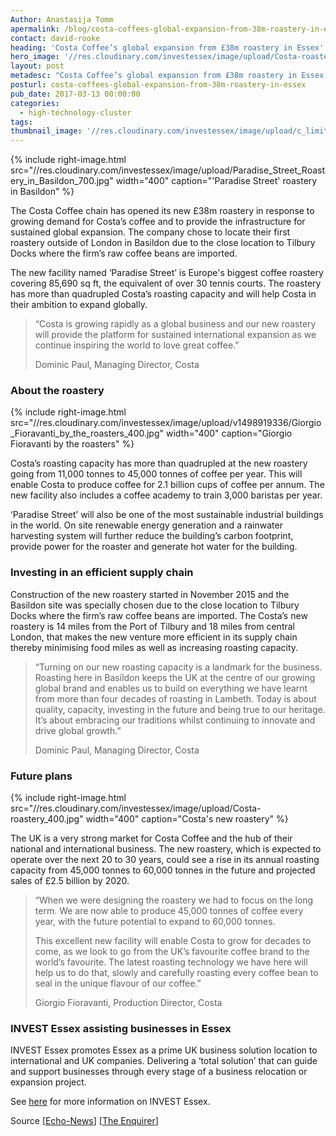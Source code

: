 ```yaml
---
Author: Anastasija Tomm
apermalink: /blog/costa-coffees-global-expansion-from-38m-roastery-in-essex
contact: david-rooke
heading: 'Costa Coffee’s global expansion from £38m roastery in Essex'
hero_image: '//res.cloudinary.com/investessex/image/upload/Costa-roastery_1140.jpg'
layout: post
metadesc: "Costa Coffee’s global expansion from £38m roastery in Essex. The Costa Coffee chain has opened its new £38m ‘Paradise Street’ roastery in Basildon"
posturl: costa-coffees-global-expansion-from-38m-roastery-in-essex
pub_date: 2017-03-13 00:00:00
categories:
  - high-technology-cluster
tags: 
thumbnail_image: '//res.cloudinary.com/investessex/image/upload/c_limit,h_165/Paradise_Street_Roastery_in_Basildon_700.jpg'
---
```


{% include right-image.html src="//res.cloudinary.com/investessex/image/upload/Paradise_Street_Roastery_in_Basildon_700.jpg" width="400" caption="'Paradise Street' roastery in Basildon" %}

The Costa Coffee chain has opened its new £38m roastery in response to growing demand for Costa’s coffee and to provide the infrastructure for sustained global expansion. The company chose to locate their first roastery outside of London in Basildon due to the close location to Tilbury Docks where the firm’s raw coffee beans are imported.

The new facility named ‘Paradise Street’ is Europe's biggest coffee roastery covering 85,690 sq ft, the equivalent of over 30 tennis courts. The roastery has more than quadrupled Costa’s roasting capacity and will help Costa in their ambition to expand globally.

> “Costa is growing rapidly as a global business and our new roastery will provide the platform for sustained international expansion as we continue inspiring the world to love great coffee.”
> 
> Dominic Paul, Managing Director, Costa

### About the roastery

{% include right-image.html src="//res.cloudinary.com/investessex/image/upload/v1498919336/Giorgio_Fioravanti_by_the_roasters_400.jpg" width="400" caption="Giorgio Fioravanti by the roasters" %}

Costa’s roasting capacity has more than quadrupled at the new roastery going from 11,000 tonnes to 45,000 tonnes of coffee per year. This will enable Costa to produce coffee for 2.1 billion cups of coffee per annum. The new facility also includes a coffee academy to train 3,000 baristas per year.

‘Paradise Street’ will also be one of the most sustainable industrial buildings in the world. On site renewable energy generation and a rainwater harvesting system will further reduce the building’s carbon footprint, provide power for the roaster and generate hot water for the building. 

### Investing in an efficient supply chain

Construction of the new roastery started in November 2015 and the Basildon site was specially chosen due to the close location to Tilbury Docks where the firm’s raw coffee beans are imported. The Costa’s new roastery is 14 miles from the Port of Tilbury and 18 miles from central London, that makes the new venture more efficient in its supply chain thereby minimising food miles as well as increasing roasting capacity.

> “Turning on our new roasting capacity is a landmark for the business. Roasting here in Basildon keeps the UK at the centre of our growing global brand and enables us to build on everything we have learnt from more than four decades of roasting in Lambeth. Today is about quality, capacity, investing in the future and being true to our heritage. It’s about embracing our traditions whilst continuing to innovate and drive global growth.”
> 
> Dominic Paul, Managing Director, Costa

### Future plans

{% include right-image.html src="//res.cloudinary.com/investessex/image/upload/Costa-roastery_400.jpg" width="400" caption="Costa's new roastery" %}

The UK is a very strong market for Costa Coffee and the hub of their national and international business. The new roastery, which is expected to operate over the next 20 to 30 years, could see a rise in its annual roasting capacity from 45,000 tonnes to 60,000 tonnes in the future and projected sales of £2.5 billion by 2020.

> “When we were designing the roastery we had to focus on the long term. We are now able to produce 45,000 tonnes of coffee every year, with the future potential to expand to 60,000 tonnes.
> 
> This excellent new facility will enable Costa to grow for decades to come, as we look to go from the UK’s favourite coffee brand to the world’s favourite. The latest roasting technology we have here will help us to do that, slowly and carefully roasting every coffee bean to seal in the unique flavour of our coffee.”
> 
> Giorgio Fioravanti, Production Director, Costa

### INVEST Essex assisting businesses in Essex

INVEST Essex promotes Essex as a prime UK business solution location to international and UK companies. Delivering a ‘total solution’ that can guide and support businesses through every stage of a business relocation or expansion project.

See [here](http://investessex.co.uk/) for more information on INVEST Essex.

Source [[Echo-News](http://www.echo-news.co.uk/news/15151261.Costa_Coffee_starts_up_its___38m_roastery_plant/)] [[The Enquirer](http://www.theenquirer.co.uk/costa-open-europes-largest-coffee-bean-roastery-in-basildon/)]